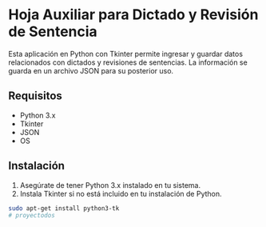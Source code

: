 # Hoja Auxiliar para Dictado y Revisión de Sentencia

Esta aplicación en Python con Tkinter permite ingresar y guardar datos relacionados con dictados y revisiones de sentencias. La información se guarda en un archivo JSON para su posterior uso.

## Requisitos

- Python 3.x
- Tkinter
- JSON
- OS

## Instalación

1. Asegúrate de tener Python 3.x instalado en tu sistema.
2. Instala Tkinter si no está incluido en tu instalación de Python.

```sh
sudo apt-get install python3-tk
# proyectodos
